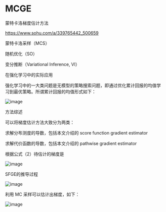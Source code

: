 # MCGE
蒙特卡洛梯度估计方法

https://www.sohu.com/a/339765442_500659

蒙特卡洛采样（MCS）

随机优化（SO）

变分推断（Variational Inference, VI）

在强化学习中的实际应用

强化学习中的一大类问题是无模型的策略搜索问题，即通过优化累计回报的均值学习到最优策略。所谓累计回报的均值形式如下：

![image](https://user-images.githubusercontent.com/33678772/169677738-9bb10eb3-73d1-4d74-8321-f54dc97aa1d8.png)

方法综述

可以将梯度估计方法大致分为两类：

求解分布测度的导数，包括本文介绍的 score function gradient estimator

求解代价函数的导数，包括本文介绍的 pathwise gradient estimator

根据公式（2）待估计的梯度是

![image](https://user-images.githubusercontent.com/33678772/169677549-a4458506-9d3e-4037-b1e9-685aef39410d.png)

SFGE的推导过程

![image](https://user-images.githubusercontent.com/33678772/169677682-d23a00ad-95c0-4311-be2e-f650ed9754c2.png)

利用 MC 采样可以估计出梯度，如下：

![image](https://user-images.githubusercontent.com/33678772/169677688-509fd184-3465-40d7-a17a-7cb000f9f886.png)


